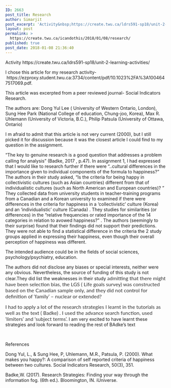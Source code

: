 ```yaml
---
ID: 2663
post_title: Research
author: Simarjit
post_excerpt: 'Activity&nbsp;https://create.twu.ca/ldrs591-sp18/unit-2-learning-activities/ I chose this article for my research activity-&nbsp;https://ezproxy.student.twu.ca:3734/content/pdf/10.1023%2FA%3A1004647517069.pdf. This article was excerpted from a peer reviewed journal- Social Indicators Research. The authors are: Dong Yul Lee ( University of Western Ontario, London), Sung Hee Park (National College of education, Chung-joo, Korea), Max R. Uhlemann (University of Victoria, B.C.), Philip Patsula (University of Ottawa, Ontario) [&hellip;]'
layout: post
permalink: >
  https://create.twu.ca/icandothis/2018/01/08/research/
published: true
post_date: 2018-01-08 21:36:40
---
```

<p>Activity https://create.twu.ca/ldrs591-sp18/unit-2-learning-activities/</p>
<p>I chose this article for my research activity- https://ezproxy.student.twu.ca:3734/content/pdf/10.1023%2FA%3A1004647517069.pdf.</p>
<p>This article was excerpted from a peer reviewed journal- Social Indicators Research.</p>
<p>The authors are: Dong Yul Lee ( University of Western Ontario, London), Sung Hee Park (National College of education, Chung-joo, Korea), Max R. Uhlemann (University of Victoria, B.C.), Philip Patsula (University of Ottawa, Ontario)</p>
<p>I m afraid to admit that this article is not very current (2000), but I still picked it for discussion because it was the closest article I could find to my question in the assignment.</p>
<p>&#8220;The key to genuine research is a good question that addresses a problem calling for analysis&#8221; (Badke, 2017 , p.47)<span style="float: none;background-color: transparent;color: #333333;cursor: text;font-family: 'Lato',Helvetica,sans-serif;font-size: 16px;font-style: normal;font-variant: normal;font-weight: 400;letter-spacing: normal;text-align: left;text-decoration: none;text-indent: 0px">.</span> In assignment 1, I had expressed that I would like to research further if there were &#8220;..cultural differences in the importance given to individual components of the formula to happiness?&#8221; The authors in their study asked, &#8220;Is the criteria for being happy in collectivistic cultures (such as Asian countries) different from that of individualistic cultures (such as North American and European countries)? &#8221; They collected data from university students in teacher-training programs from a Canadian and a Korean university to examined if there were differences in the criteria for happiness in a &#8216;collectivistic&#8217; culture (Korea) and an &#8216;individualistic&#8217; culture (Canada) . They studies for similarities (or differences) in the &#8220;relative frequencies or rated importance of the 14 categories in relation to avowed happiness?&#8221; . The authors (seemingly to their surprise) found that their findings did not support their predictions. They were not able to find a statistical difference in the criteria the 2 study groups applied in expressing their happiness, even though their overall perception of happiness was different.</p>
<p>The intended audience could be in the fields of social sciences, psychology/psychiatry, education.</p>
<p>The authors did not disclose any biases or special interests, neither were any obvious. Nevertheless, the source of funding of this study is not clear.They did list the weaknesses in their study <span style="float: none;background-color: transparent;color: #333333;cursor: text;font-family: 'Lato',Helvetica,sans-serif;font-size: 16px;font-style: normal;font-variant: normal;font-weight: 400;letter-spacing: normal;text-align: left;text-decoration: none;text-indent: 0px">admitting that there might have been selection bias, the LGS ( Life goals survey) was constructed based on the Canadian sample only, and they did not control for definition of &#8216;family&#8217; &#8211; nuclear or extended? </span></p>
<p><span style="float: none;background-color: transparent;color: #333333;cursor: text;font-family: 'Lato',Helvetica,sans-serif;font-size: 16px;font-style: normal;font-variant: normal;font-weight: 400;letter-spacing: normal;text-align: left;text-decoration: none;text-indent: 0px"> I had to apply a lot of the research strategies I learnt in the tutorials as well as the text ( Badke) . I used the advance search function, used &#8216;limiters&#8217; and &#8216;subject terms&#8217;. </span>I am very excited to have learnt these strategies and look forward to reading the rest of BAdke&#8217;s text</p>
<p>&nbsp;</p>
<p>References</p>
<p>Dong Yul, L., &amp; Sung Hee, P, Uhlemann, M.R., Patsula, P. (2000). What makes you happy?: A comparison of self reported criteria of happiness between two cultures. Social Indicators Research, 50(3), 351.</p>
<p>Badke,W. (2017). Research Strategies: Finding your way through the information fog. (6th ed.). Bloomington, IN. iUniverse.</p>